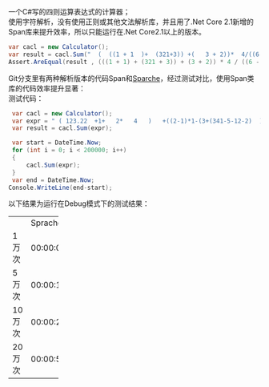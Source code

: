  一个C#写的四则运算表达式的计算器；<br/>
使用字符解析，没有使用正则或其他文法解析库，并且用了.Net Core 2.1新增的Span库来提升效率，所以只能运行在.Net Core2.1以上的版本。<br/>
```C#
var cacl = new Calculator();
var result = cacl.Sum("  (  ((1 + 1  )+  (321+3)) +(   3 + 2))*  4/((6    -4)+2)");
Assert.AreEqual(result , (((1 + 1) + (321 + 3)) + (3 + 2)) * 4 / ((6 - 4) + 2));
```

Git分支里有两种解析版本的代码Span和[Sparche](https://github.com/sprache/Sprache)，经过测试对比，使用Span类库的代码效率提升显著：<br/>
测试代码：<br/>
```C#
 var cacl = new Calculator();
 var expr = " ( 123.22  +1+   2*   4   )   +((2-1)*1-(3+(341-5-12-2)  ))-6/2 ";
 var result = cacl.Sum(expr);

 var start = DateTime.Now;
 for (int i = 0; i < 200000; i++)
 {
     cacl.Sum(expr);
 }
 var end = DateTime.Now;
Console.WriteLine(end-start);
```

以下结果为运行在Debug模式下的测试结果：<br/>

<table style="width:100px;"  >
	<tbody>
		<tr>
			<td>
				<br />
			</td>
			<td>
				Sprache
			</td>
			<td>
				Span
			</td>
		</tr>
		<tr>
			<td>
				1万次<br />
			</td>
			<td>
				00:00:02.6483960<br />
			</td>
			<td>
				00:00:00.2008868&nbsp;<br />
			</td>
		</tr>
		<tr>
			<td>
				5万次<br />
			</td>
			<td>
				00:00:13.8313581<br />
			</td>
			<td>
				00:00:00.9584799<br />
			</td>
		</tr>
		<tr>
			<td>
				10万次<br />
			</td>
			<td>
				00:00:25.0149718<br />
			</td>
			<td>
				00:00:01.9015189<br />
			</td>
		</tr>
		<tr>
			<td>
				20万次<br />
			</td>
			<td>
				00:00:50.8499154<br />
			</td>
			<td>
				00:00:03.8516696<br />
			</td>
		</tr>
	</tbody>
</table>
<br />
